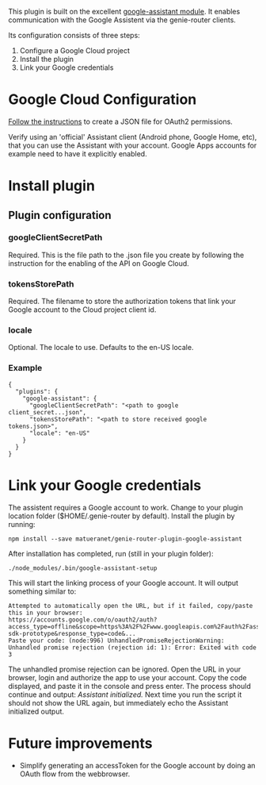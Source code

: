 This plugin is built on the excellent [google-assistant module](https://github.com/endoplasmic/google-assistant). It enables
communication with the Google Assistent via the genie-router clients.

Its configuration consists of three steps:

1. Configure a Google Cloud project
2. Install the plugin
3. Link your Google credentials

# Google Cloud Configuration

[Follow the instructions](https://developers.google.com/assistant/sdk/prototype/getting-started-other-platforms/config-dev-project-and-account) to create
a JSON file for OAuth2 permissions.

Verify using an 'official' Assistant client (Android phone, Google Home, etc), that you can use the Assistant
with your account. Google Apps accounts for example need to have it explicitly enabled.

# Install plugin

## Plugin configuration

### googleClientSecretPath

Required. This is the file path to the .json file you create by following the instruction for the enabling of the API on
Google Cloud.

### tokensStorePath

Required. The filename to store the authorization tokens that link your Google account
to the Cloud project client id.

### locale

Optional. The locale to use. Defaults to the en-US locale.

### Example

```
{
  "plugins": {
    "google-assistant": {
      "googleClientSecretPath": "<path to google client_secret...json",
      "tokensStorePath": "<path to store received google tokens.json>",
      "locale": "en-US"
    }
  }
}
```

# Link your Google credentials

The assistent requires a Google account to work. Change to your plugin location folder ($HOME/.genie-router by default).
Install the plugin by running:

    npm install --save matueranet/genie-router-plugin-google-assistant

After installation has completed, run (still in your plugin folder):

    ./node_modules/.bin/google-assistant-setup

This will start the linking process of your Google account. It will output something similar to:

```
Attempted to automatically open the URL, but if it failed, copy/paste this in your browser:
https://accounts.google.com/o/oauth2/auth?access_type=offline&scope=https%3A%2F%2Fwww.googleapis.com%2Fauth%2Fassistant-sdk-prototype&response_type=code&...
Paste your code: (node:996) UnhandledPromiseRejectionWarning: Unhandled promise rejection (rejection id: 1): Error: Exited with code 3
```

The unhandled promise rejection can be ignored. Open the URL in your browser, login and authorize the app to use your account. Copy the
code displayed, and paste it in the console and press enter. The process should continue and output: _Assistant initialized._ Next
time you run the script it should not show the URL again, but immediately echo the Assistant initialized output.

# Future improvements

- Simplify generating an accessToken for the Google account by doing an OAuth flow from the webbrowser.
